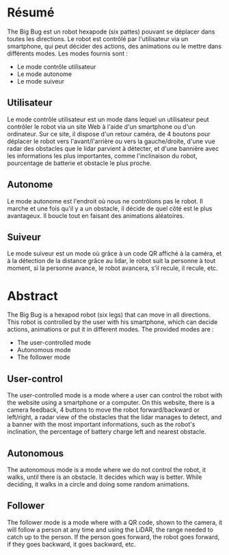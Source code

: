 # Résumé

The Big Bug est un robot hexapode (six pattes) pouvant se déplacer dans toutes les directions. Le robot est contrôlé par l'utilisateur via un smartphone, qui peut décider des actions, des animations ou le mettre dans différents modes.
Les modes fournis sont :

- Le mode contrôle utilisateur
- Le mode autonome
- Le mode suiveur
## Utilisateur
Le mode contrôle utilisateur est un mode dans lequel un utilisateur peut contrôler le robot via un site Web à l'aide d'un smartphone ou d'un ordinateur. Sur ce site, il dispose d'un retour caméra, de 4 boutons pour déplacer le robot vers l'avant/l'arrière ou vers la gauche/droite, d'une vue radar des obstacles que le lidar parvient à détecter, et d'une bannière avec les informations les plus importantes, comme l'inclinaison du robot, pourcentage de batterie et obstacle le plus proche.

## Autonome
Le mode autonome est l'endroit où nous ne contrôlons pas le robot. Il marche et une fois qu'il y a un obstacle, il décide de quel côté est le plus avantageux. Il boucle tout en faisant des animations aléatoires.

## Suiveur
Le mode suiveur est un mode où grâce à un code QR affiché à la caméra, et à la détection de la distance grâce au lidar, le robot suit la personne à tout moment, si la personne avance, le robot avancera, s'il recule, il recule, etc.

# Abstract

The Big Bug is a hexapod robot (six legs) that can move in all directions. This robot is controlled by the user with his smartphone, which can decide actions, animations or put it in different modes.
The provided modes are :

- The user-controlled mode
- Autonomous mode
- The follower mode

## User-control

The user-controlled mode is a mode where a user can control the robot with the website using a smartphone or a computer. On this website, there is a camera feedback, 4 buttons to move the robot forward/backward or left/right, a radar view of the obstacles that the lidar manages to detect, and a banner with the most important informations, such as the robot's inclination, the percentage of battery charge left and nearest obstacle.

## Autonomous

The autonomous mode is a mode where we do not control the robot, it walks, until there is an obstacle. It decides which way is better. While deciding, it walks in a circle and doing some random animations. 

## Follower

The follower mode is a mode where with a QR code, shown to the camera, it will follow a person at any time and using the LiDAR, the range needed to catch up to the person. If the person goes forward, the robot goes forward, if they goes backward, it goes backward, etc.